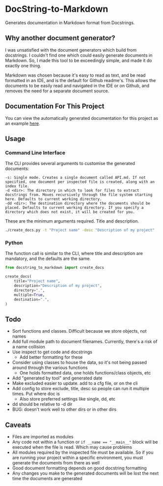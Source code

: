 # DocString-to-Markdown

Generates documentation in Markdown format from Docstrings.

## Why another document generator?

I was unsatisfied with the document generators which build from docstrings. I couldn't find one which could easily generate documents in Markdown. So, I made this tool to be exceedingly simple, and made it do exactly one thing.

Markdown was chosen because it's easy to read as text, and be read formatted in an IDE, and is the default for Github readme's. This allows the documents to be easily read and navigated in the IDE or on Github, and removes the need for a separate document source. 

## Documentation For This Project

You can view the automatically generated documentation for this project as an example [here](docs/API.md).

## Usage

### Command Line Interface

The CLI provides several arguments to customise the generated documents:
```
-s: Single mode. Creates a single document called API.md. If not specified, one document per inspected file is created, along with an index file.
-d <dir>: The directory in which to look for files to extract docstrings from. Moves recursively through the file system starting here. Defaults to current working directory.
-dd <dir>: The destination directory where the documents should be placed. Defaults to current working directory. If you specify a directory which does not exist, it will be created for you.
```

These are the minimum arguments required. Title and description.
```bash
./create_docs.py -t "Project name" -desc "Description of my project"
```

### Python
The function call is similar to the CLI, where title and description are mandatory, and the defaults are the same.
```python
from docstring_to_markdown import create_docs

create_docs(
    title="Project name",
    description="Description of my project",
    directory=".",
    multiple=True,
    destination=".",
)
```

## Todo
- Sort functions and classes. Difficult because we store objects, not names
- Add full module path to document filenames. Currently, there's a risk of a name collision
- Use inspect to get code and docstrings
  - Add better formatting for these
- Consider using classes to house the data, so it's not being passed around through the various functions
  - One holds formatted data, one holds functions/class objects, etc
- Add "generated by tool" and generated date
- Make excluded easier to update. add to a cfg file, or on the cli
- Add config to store exclude, title, desc so people can run it multiple times. Put where doc is
  - Also store preferred settings like single, dd, etc
- dd should be relative to -d dir
- BUG: doesn't work well to other dirs or in other dirs

## Caveats
- Files are imported as modules
- Any code not within a function or `if __name == "__main__"` block will be executed when the file is read. Which may cause problems
- All modules required by the inspected file must be available. So if you are running your project within a specific environment, you must generate the documents from there as well
- Good document formatting depends on good docstring formatting
- Any changes you make to the generated documents will be lost the next time the documents are generated
